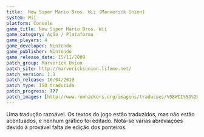 ```yaml
---
title:  New Super Mario Bros. Wii (Marverick Union)
system: Wii
platform: Console
game_title: New Super Mario Bros. Wii
game_category: Ação / Plataforma
game_players: 4
game_developer: Nintendo
game_publisher: Nintendo
game_release_date: 15/11/2009
patch_group: Marverick Union
patch_site: http://marvericksunion.lifeme.net/
patch_version: 1.1
patch_release: 10/04/2010
patch_type: ISO traduzida
patch_progress: ???
patch_images: [http://www.romhackers.org/imagens/traducoes/%5BWII%5D%20New%20Super%20Mario%20Bros.%20Wii%20-%20Marverick%20Union%20-%201.jpg,http://www.romhackers.org/imagens/traducoes/%5BWII%5D%20New%20Super%20Mario%20Bros.%20Wii%20-%20Marverick%20Union%20-%202.jpg,http://www.romhackers.org/imagens/traducoes/%5BWII%5D%20New%20Super%20Mario%20Bros.%20Wii%20-%20Marverick%20Union%20-%203.jpg]
---
```

Uma tradução razoável. Os textos do jogo estão traduzidos, mas não estão acentuados, e nenhum gráfico foi editado. Nota-se várias abreviações devido à provável falta de edição dos ponteiros.